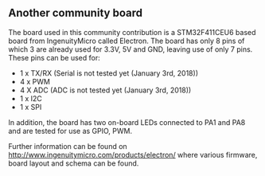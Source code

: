 ## Another community board ##

The board used in this community contribution is a STM32F411CEU6 based board from IngenuityMicro called Electron. The board has only 8 pins of which 3 are already used for 3.3V, 5V and GND, leaving use of only 7 pins. These pins can be used for:

- 1 x TX/RX (Serial is not tested yet (January 3rd, 2018))
- 4 x PWM
- 4 X ADC (ADC is not tested yet (January 3rd, 2018))
- 1 x I2C
- 1 x SPI

In addition, the board has two on-board LEDs connected to PA1 and PA8 and are tested for use as GPIO, PWM.

Further information can be found on http://www.ingenuitymicro.com/products/electron/ where various firmware, board layout and schema can be found.

